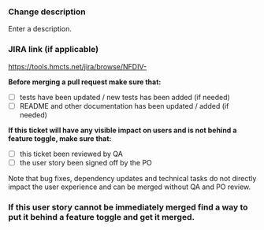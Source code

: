 ### Change description

Enter a description.

### JIRA link (if applicable)

https://tools.hmcts.net/jira/browse/NFDIV-

**Before merging a pull request make sure that:**

- [ ] tests have been updated / new tests has been added (if needed)
- [ ] README and other documentation has been updated / added (if needed)

**If this ticket will have any visible impact on users and is not behind a feature toggle, make sure that:**

- [ ] this ticket been reviewed by QA
- [ ] the user story been signed off by the PO

Note that bug fixes, dependency updates and technical tasks do not directly impact the user experience and can be merged without QA and PO review.

### If this user story cannot be immediately merged find a way to put it behind a feature toggle and get it merged.

